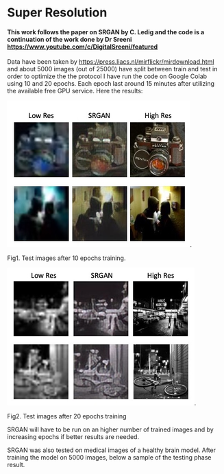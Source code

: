 # Super Resolution
#### This work follows the paper on SRGAN by C. Ledig and the code is a continuation of the work done by Dr Sreeni https://www.youtube.com/c/DigitalSreeni/featured

Data have been taken by https://press.liacs.nl/mirflickr/mirdownload.html and about 5000 images (out of 25000) have split between train and test in order to optimize the the protocol
I have run the code on Google Colab using 10 and 20 epochs. Each epoch last around 15 minutes after utilizing the available free GPU service.
Here the results:

![hello](images_for_Github/10epochs.jpeg).

Fig1. Test images after 10 epochs training. 


![hello](images_for_Github/20epochs.jpeg).

Fig2. Test images after 20 epochs training


SRGAN will have to be run on an higher number of trained images and by increasing epochs if better results are needed.

SRGAN was also tested on medical images of a healthy brain model. After training the model on 5000 images, below a sample of the testing phase result.




